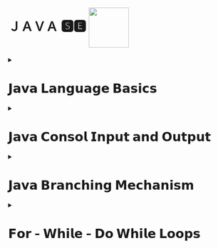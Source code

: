 <div>
<h1 align="left">ＪＡＶＡ 🆂🅴  <img align="center" width="90" height="90" src="https://r.resimlink.com/F8ZyR.png"/> </h1>
</div>

<!--########################################################################################################################-->
<!-- JAVA LANGUAGE BASİCS -->


<details>
     <summary align="left" ><h1>𝗝𝗮𝘃𝗮 𝗟𝗮𝗻𝗴𝘂𝗮𝗴𝗲 𝗕𝗮𝘀𝗶𝗰𝘀</h1></summary>

<details>
     <summary><h2>Primitive Types</h2></summary>
   
### 💠 [Primitive Types](https://github.com/erenuygur/EfficientHouseJava/blob/main/src/lessons/l1/PrimitiveTypes.java)

</details>


<details>
     <summary><h2>Operators</h2></summary>
   
### 💠 [Operators](https://github.com/erenuygur/EfficientHouseJava/blob/main/src/lessons/l2/Operators.java)
      
<details>
     <summary><h3>Operators Examples</h3></summary>
   
#### 🔸 [Example - Ⅰ ](https://github.com/erenuygur/EfficientHouseJava/blob/main/src/lessons/l2/OperatorsExample.java) 
     
</details>

</details>

<details>
     <summary><h2>Expression and Assigment</h2></summary>
   
### 💠[Expression and Assigment](https://github.com/erenuygur/EfficientHouseJava/blob/main/src/lessons/l2/ExpressionsAndAssignment.java)
     
</details>

</details>



<!--########################################################################################################################-->
<!-- JAVA CONSOL İNPUT OUTPUT -->

<details>
     <summary align="left" ><h1>𝗝𝗮𝘃𝗮 𝗖𝗼𝗻𝘀𝗼𝗹 𝗜𝗻𝗽𝘂𝘁 𝗮𝗻𝗱 𝗢𝘂𝘁𝗽𝘂𝘁</h1></summary>

<details>
     <summary><h2>String Intro</h2></summary>
   
###  💠 [String Class](https://github.com/erenuygur/EfficientHouseJava/blob/main/src/lessons/l3/string/StringClass.java)
     
<details>
     <summary><h3>String Methods</h3></summary>
   
#### 💠 [CharAt](https://github.com/erenuygur/EfficientHouseJava/blob/main/src/lessons/l3/string/ChartAt.java)
#### 💠 [CompareTo](https://github.com/erenuygur/EfficientHouseJava/blob/main/src/lessons/l3/string/CompareTo.java)  
#### 💠 [Equals](https://github.com/erenuygur/EfficientHouseJava/blob/main/src/lessons/l3/string/Equals.java)  
#### 💠 [Immutable](https://github.com/erenuygur/EfficientHouseJava/blob/main/src/lessons/l3/string/Immutable.java)  
#### 💠 [IndexOf](https://github.com/erenuygur/EfficientHouseJava/blob/main/src/lessons/l3/string/IndexOf.java)  
#### 💠 [Length](https://github.com/erenuygur/EfficientHouseJava/blob/main/src/lessons/l3/string/Length.java)  
#### 💠 [SubString](https://github.com/erenuygur/EfficientHouseJava/blob/main/src/lessons/l3/string/SubString.java)
#### 💠 [Trim](https://github.com/erenuygur/EfficientHouseJava/blob/main/src/lessons/l3/string/Trim.java)  
#### 💠 [UpperLowerCase](https://github.com/erenuygur/EfficientHouseJava/blob/main/src/lessons/l3/string/UpperLower.java)      
     
</details>
     
</details>

     
<details>
     <summary><h2>Print Methods</h2></summary>
   
###  💠 [Print Methods](https://github.com/erenuygur/EfficientHouseJava/blob/main/src/lessons/l4/PrintMethods.java) 

</details>

     
<details>
     <summary><h2>Scanner Class</h2></summary>
   
###  💠 [Scanner Class](https://github.com/erenuygur/EfficientHouseJava/blob/main/src/lessons/l5/ScannerClass.java)
     
<details>
     <summary><h3>Scanner Examples</h3></summary>

#### 🔸 [Example - Ⅰ ](https://github.com/erenuygur/EfficientHouseJava/blob/main/src/lessons/l5/ScannerExamples.java)

</details>     

</details>

</details>



<!--########################################################################################################################-->
<!-- JAVA BRANCHING MECHANISM -->

<details>
     <summary align="left" ><h1>𝗝𝗮𝘃𝗮 𝗕𝗿𝗮𝗻𝗰𝗵𝗶𝗻𝗴 𝗠𝗲𝗰𝗵𝗮𝗻𝗶𝘀𝗺</h1></summary>
  
<details>
     <summary><h2>If - Else</h2></summary>   
     
###  💠 [If - Else ](https://github.com/erenuygur/EfficientHouseJava/blob/main/src/lessons/l6/IfElse.java)       
     
<details>
     <summary><h3>If - Else Examples</h3></summary>

#### 🔸 [Example - Ⅰ ](https://github.com/erenuygur/EfficientHouseJava/blob/main/src/lessons/l6/IfElseExample.java)
#### 🔸 [Example - Ⅱ ](https://github.com/erenuygur/EfficientHouseJava/blob/main/src/lessons/l6/IfElseExample2.java)
#### 🔸 [Example - Ⅲ ](https://github.com/erenuygur/EfficientHouseJava/blob/main/src/lessons/l6/IfElseExample3.java)
#### 🔸 [Example - Ⅳ ](https://github.com/erenuygur/EfficientHouseJava/blob/main/src/lessons/l6/IfElseExample4.java)
</details>

<details>
     <summary><h3>Boolean Expressions</h3></summary>     

#### 💠 [Boolean Expressions ](https://github.com/erenuygur/EfficientHouseJava/blob/main/src/lessons/l6/BooleanExpressions.java) 
          
</details> 
             
<details>
     <summary><h3>And - Or - Ternary Operators</h3></summary>     

#### 💠 [And Operators ](https://github.com/erenuygur/EfficientHouseJava/blob/main/src/lessons/l6/AndOperators.java)    
#### 💠 [Or Operators ](https://github.com/erenuygur/EfficientHouseJava/blob/main/src/lessons/l6/OrOperators.java)    
#### 💠 [Ternary Operator ](https://github.com/erenuygur/EfficientHouseJava/blob/main/src/lessons/l6/TernaryOperator.java)         
     
</details>         
     
</details>   

     
<details>
     <summary><h2>Continue - Break</h2></summary>        
     
###  💠 [Continue ](https://github.com/erenuygur/EfficientHouseJava/blob/main/src/lessons/l10/ContinueExample.java)
     
###  💠 [Break ](https://github.com/erenuygur/EfficientHouseJava/blob/main/src/lessons/l9/Break.java)
     
###  💠 [Labeled Break ](https://github.com/erenuygur/EfficientHouseJava/blob/main/src/lessons/l9/LabeledBreak.java) 
     
<details>
     <summary><h3>Break Examples</h3></summary>

#### 🔸 [Example - Ⅰ ](https://github.com/erenuygur/EfficientHouseJava/blob/main/src/lessons/l9/BreakIntro.java)

</details>
     
</details>     

     
<details>
     <summary><h2>Switch - Case</h2></summary>
     
###  💠 [Switch - Case ](https://github.com/erenuygur/EfficientHouseJava/blob/main/src/lessons/l10/SwitchIntro.java)     

<details>
     <summary><h3>Switch - Case Examples</h3></summary>

#### 🔸 [Example - Ⅰ ](https://github.com/erenuygur/EfficientHouseJava/blob/main/src/lessons/l10/SwitchExample.java)
#### 🔸 [Example - Ⅱ ](https://github.com/erenuygur/EfficientHouseJava/blob/main/src/lessons/l10/SwitchExample2.java)
#### 🔸 [Example - Ⅲ ](https://github.com/erenuygur/EfficientHouseJava/blob/main/src/lessons/l10/MenuApp.java)
#### 🔸 [Example - Ⅳ ](https://github.com/erenuygur/EfficientHouseJava/blob/main/src/lessons/l10/LeapYear.java)     

</details>
     
</details>

</details>



<!--########################################################################################################################-->
<!-- FOR - WHİLE - DO WHİLE LOOPS -->  

<details>
     <summary align="left" ><h1>𝗙𝗼𝗿 - 𝗪𝗵𝗶𝗹𝗲 - 𝗗𝗼 𝗪𝗵𝗶𝗹𝗲 𝗟𝗼𝗼𝗽𝘀</h1></summary>
     
<details>
     <summary><h2>For Intro</h2></summary>
     
###  💠 [For](https://github.com/erenuygur/EfficientHouseJava/blob/main/src/lessons/l9/ForIntro.java)    

<details>
     <summary><h3>For Examples</h3></summary>

#### 🔸 [Example - Ⅰ ](https://github.com/erenuygur/EfficientHouseJava/blob/main/src/lessons/l9/ForExample1.java)
#### 🔸 [Example - Ⅱ ](https://github.com/erenuygur/EfficientHouseJava/blob/main/src/lessons/l9/ForExample2.java)
#### 🔸 [Example - Ⅲ ](https://github.com/erenuygur/EfficientHouseJava/blob/main/src/lessons/l9/ForExample3.java)
#### 🔸 [Example - Ⅳ ](https://github.com/erenuygur/EfficientHouseJava/blob/main/src/lessons/l9/ForExample4.java)
#### 🔸 [Example - Ⅴ ](https://github.com/erenuygur/EfficientHouseJava/blob/main/src/lessons/l9/ForExample5.java)
#### 🔸 [Example - Ⅵ ](https://github.com/erenuygur/EfficientHouseJava/blob/main/src/lessons/l9/ForExample6.java)
#### 🔸 [Example - Ⅶ ](https://github.com/erenuygur/EfficientHouseJava/blob/main/src/lessons/l9/ForExample7.java)
#### 🔸 [Example - Ⅷ ](https://github.com/erenuygur/EfficientHouseJava/blob/main/src/lessons/l9/ForExample8.java)   
#### 🔸 [Example - Ⅸ ](https://github.com/erenuygur/EfficientHouseJava/blob/main/src/lessons/l9/ForExample9.java)   

</details>
     
</details>
     
     
<details>
     <summary><h2>While Intro</h2></summary>
     
###  💠 [While](https://github.com/erenuygur/EfficientHouseJava/blob/main/src/lessons/l8/WhileIntro.java)    

<details>
     <summary><h3>While Examples</h3></summary>

#### 🔸 [Example - Ⅰ ](https://github.com/erenuygur/EfficientHouseJava/blob/main/src/lessons/l8/WhileExample.java)
#### 🔸 [Example - Ⅱ ](https://github.com/erenuygur/EfficientHouseJava/blob/main/src/lessons/l8/WhileExample2.java)
#### 🔸 [Example - Ⅲ ](https://github.com/erenuygur/EfficientHouseJava/blob/main/src/lessons/l8/WhileExample3.java)
#### 🔸 [Example - Ⅳ ](https://github.com/erenuygur/EfficientHouseJava/blob/main/src/lessons/l8/WhileExample4.java)
#### 🔸 [Example - Ⅴ ](https://github.com/erenuygur/EfficientHouseJava/blob/main/src/lessons/l8/WhileExample5.java)
#### 🔸 [Example - Ⅵ ](https://github.com/erenuygur/EfficientHouseJava/blob/main/src/lessons/l8/WhileExample6.java)
#### 🔸 [Example - Ⅶ ](https://github.com/erenuygur/EfficientHouseJava/blob/main/src/lessons/l8/WhileExample7.java)
     
</details>
     
<details>
     <summary><h3>Infinity Loops</h3></summary>
     
####  💠 [Infinity Loops](https://github.com/erenuygur/EfficientHouseJava/blob/main/src/lessons/l8/InfinityLoopWithWhile.java)    
     
</details>       
     
</details>     

     
<details>
     <summary><h2>Do While Intro</h2></summary>
     
###  💠 [Do While](https://github.com/erenuygur/EfficientHouseJava/blob/main/src/lessons/l8/DoWhileIntro.java)    

<details>
     <summary><h3>Do While Examples</h3></summary>

#### 🔸 [Example - Ⅰ ](https://github.com/erenuygur/EfficientHouseJava/blob/main/src/lessons/l8/DoWhileExample.java)
     
</details>
     
</details>
     
</details>
